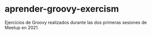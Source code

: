 # aprender-groovy-exercism

Ejercicios de Groovy realizados durante las dos primeras sesiones de Meetup en 2021.
